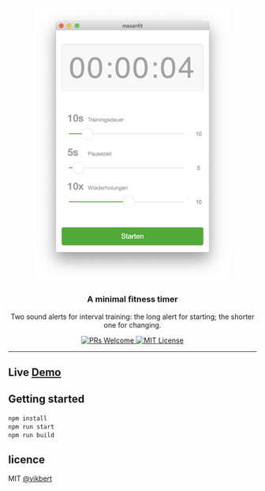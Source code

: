 <div align="center">
  <img src="docs/masanfit.png" width="400px" alt="masanfit" />
  <h3>A minimal fitness timer</h3>
  <p>Two sound alerts for interval training: the long alert for starting; the shorter one for changing. </p>

  <p>
    <a href="#">
      <img src="https://img.shields.io/badge/PRs-Welcome-brightgreen.svg?style=flat-square" alt="PRs Welcome">
    </a>
    <a href="#">
      <img src="https://img.shields.io/badge/License-MIT-brightgreen.svg?style=flat-square" alt="MIT License">
    </a>
  </p>
</div>

---

## Live [Demo](https://masanfit.netlify.app/)


## Getting started
```bash
npm install
npm run start
npm run build 
```

## licence

MIT [@vikbert](https://vikbert.github.io/)


